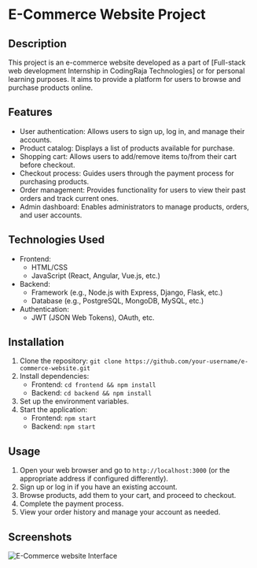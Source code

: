 

# E-Commerce Website Project

## Description
This project is an e-commerce website developed as a part of [Full-stack web development Internship in CodingRaja Technologies] or for personal learning purposes. It aims to provide a platform for users to browse and purchase products online.

## Features
- User authentication: Allows users to sign up, log in, and manage their accounts.
- Product catalog: Displays a list of products available for purchase.
- Shopping cart: Allows users to add/remove items to/from their cart before checkout.
- Checkout process: Guides users through the payment process for purchasing products.
- Order management: Provides functionality for users to view their past orders and track current ones.
- Admin dashboard: Enables administrators to manage products, orders, and user accounts.

## Technologies Used
- Frontend:
  - HTML/CSS
  - JavaScript (React, Angular, Vue.js, etc.)
- Backend:
  - Framework (e.g., Node.js with Express, Django, Flask, etc.)
  - Database (e.g., PostgreSQL, MongoDB, MySQL, etc.)
- Authentication:
  - JWT (JSON Web Tokens), OAuth, etc.


## Installation
1. Clone the repository: `git clone https://github.com/your-username/e-commerce-website.git`
2. Install dependencies:
   - Frontend: `cd frontend && npm install`
   - Backend: `cd backend && npm install`
3. Set up the environment variables.
4. Start the application:
   - Frontend: `npm start`
   - Backend: `npm start`

## Usage
1. Open your web browser and go to `http://localhost:3000` (or the appropriate address if configured differently).
2. Sign up or log in if you have an existing account.
3. Browse products, add them to your cart, and proceed to checkout.
4. Complete the payment process.
5. View your order history and manage your account as needed.

## Screenshots
![E-Commerce website Interface](https://github.com/Deepika1921/E_Commerce-website/assets/164313012/3b8fe401-6a08-4492-bbfe-12a83ded0b7f)

